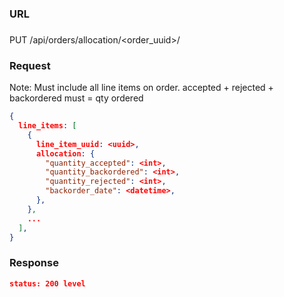 ###  URL

###

PUT /api/orders/allocation/\<order\_uuid\>/

### Request

Note: Must include all line items on order. accepted + rejected + backordered must = qty ordered

```json
{
  line_items: [
    {
      line_item_uuid: <uuid>,
      allocation: {
        "quantity_accepted": <int>,
        "quantity_backordered": <int>,
        "quantity_rejected": <int>,
        "backorder_date": <datetime>,
      },
    },
    ...
  ],
}
```

### Response

```json
status: 200 level
```


